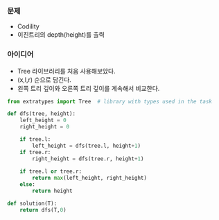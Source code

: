 ### 문제
* Codility
* 이진트리의 depth(height)를 출력

### 아이디어
* Tree 라이브러리를 처음 사용해보았다.
* (x,l,r) 순으로 담긴다. 
* 왼쪽 트리 깊이와 오른쪽 트리 깊이를 계속해서 비교한다. 

```python
from extratypes import Tree  # library with types used in the task

def dfs(tree, height):
    left_height = 0
    right_height = 0

    if tree.l:
        left_height = dfs(tree.l, height+1)
    if tree.r:
        right_height = dfs(tree.r, height+1)
    
    if tree.l or tree.r:
        return max(left_height, right_height)
    else:
        return height

def solution(T):
    return dfs(T,0)
```
